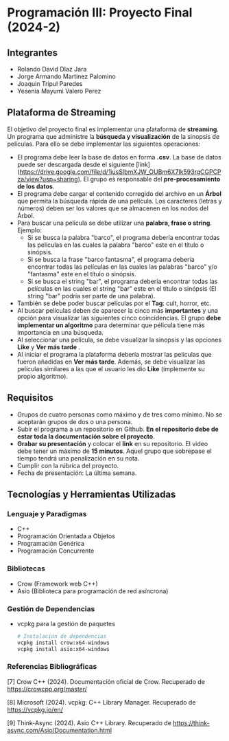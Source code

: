 # Programación III: Proyecto Final (2024-2)

## Integrantes
* Rolando David DIaz Jara
* Jorge Armando Martinez Palomino
* Joaquin Tripul Paredes
* Yesenia Mayumi Valero Perez

## Plataforma de Streaming
El objetivo del proyecto final es implementar una plataforma de **streaming**. Un programa que administre la **búsqueda y visualización** de la sinopsis de películas. Para ello se debe implementar las siguientes operaciones:

* El programa debe leer la base de datos en forma **.csv**. La base de datos puede ser descargada desde el siguiente [link] (https://drive.google.com/file/d/1iusSIbmXJW_OUBm6X7Ik593rgCGPCPza/view?usp=sharing). El grupo es responsable del **pre-procesamiento de los datos**.
* El programa debe cargar el contenido corregido del archivo en un **Árbol** que permita la búsqueda rápida de una película. Los caracteres (letras y números) deben ser los valores que se almacenen en los nodos del Árbol. 
* Para buscar una película se debe utilizar una **palabra, frase o string**. Ejemplo:
  - Si se busca la palabra "barco", el programa debería encontrar todas las películas en las cuales la palabra "barco" este en el título o sinópsis.
  - Si se busca la frase "barco fantasma", el programa debería encontrar todas las películas en las cuales las palabras "barco" y/o "fantasma" este en el título o sinópsis.
  - Si se busca el string "bar", el programa debería encontrar todas las películas en las cuales el string "bar" este en el título o sinópsis (El string "bar" podría ser parte de una palabra).
* También se debe poder buscar películas por el **Tag**: cult, horror, etc. 
* Al buscar películas deben de aparecer la cinco más **importantes** y una opción para visualizar las siguientes cinco coincidencias. El grupo **debe implementar un algoritmo** para determinar que pélicula tiene más importancia en una búsqueda.
* Al seleccionar una película, se debe visualizar la sinopsis y las opciones **Like** y **Ver más tarde** .
* Al iniciar el programa la plataforma debería mostrar las películas que fueron añadidas en **Ver más tarde**. Además, se debe visualizar las películas similares a las que el usuario les dio **Like** (implemente su propio algoritmo).

## Requisitos
* Grupos de cuatro personas como máximo y de tres como mínimo. No se aceptarán grupos de dos o una persona.
* Subir el programa a un repositorio en Github. **En el repositorio debe de estar toda la documentación sobre el proyecto**.
* **Grabar su presentación** y colocar el **link** en su repositorio. El video debe tener un máximo de **15 minutos**. Aquel grupo que sobrepase el tiempo tendrá una penalización en su nota.
* Cumplir con la rúbrica del proyecto.
* Fecha de presentación: La última semana.

## Tecnologías y Herramientas Utilizadas

### Lenguaje y Paradigmas
- C++ 
- Programación Orientada a Objetos
- Programación Genérica
- Programación Concurrente

### Bibliotecas
- Crow (Framework web C++)
- Asio (Biblioteca para programación de red asíncrona)

### Gestión de Dependencias
- vcpkg para la gestión de paquetes
  ```bash
  # Instalación de dependencias
  vcpkg install crow:x64-windows
  vcpkg install asio:x64-windows

### Referencias Bibliográficas

[7] Crow C++ (2024). Documentación oficial de Crow. Recuperado de https://crowcpp.org/master/

[8] Microsoft (2024). vcpkg: C++ Library Manager. Recuperado de https://vcpkg.io/en/

[9] Think-Async (2024). Asio C++ Library. Recuperado de https://think-async.com/Asio/Documentation.html